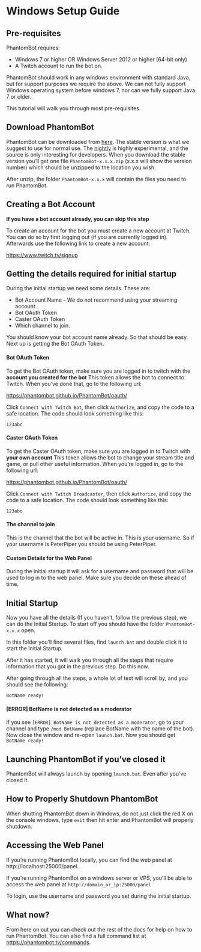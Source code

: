 # Windows Setup Guide

## Pre-requisites

PhantomBot requires:

- Windows 7 or higher OR Windows Server 2012 or higher (64-bit only)
- A Twitch account to run the bot on.

PhantomBot should work in any windows environment with standard Java, but for support purposes we require the above. We can not fully support Windows operating system before windows 7, nor can we fully support Java 7 or older.

This tutorial will walk you through most pre-requisites.

## Download PhantomBot

PhantomBot can be downloaded from [here](https://github.com/PhantomBot/PhantomBot/releases/latest/). The stable version is what we suggest to use for normal use. The [nightly](https://github.com/PhantomBot/nightly-build) is highly experimental, and the source is only interesting for developers. When you download the stable version you’ll get one file `PhantomBot-x.x.x.zip` (x.x.x will show the version number) which should be unzipped to the location you wish.

After unzip, the folder `PhantomBot-x.x.x` will contain the files you need to run PhantomBot.

## Creating a Bot Account

**If you have a bot account already, you can skip this step**

To create an account for the bot you must create a new account at Twitch. You can do so by first logging out (if you are currently logged in). Afterwards use the following link to create a new account:

https://www.twitch.tv/signup

## Getting the details required for initial startup

During the initial startup we need some details. These are:

- Bot Account Name - We do not recommend using your streaming account.
- Bot OAuth Token
- Caster OAuth Token
- Which channel to join.

You should know your bot account name already. So that should be easy. Next up is getting the Bot OAuth Token.

#### Bot OAuth Token

To get the Bot OAuth token, make sure you are logged in to twitch with the **account you created for the bot** This token allows the bot to connect to Twitch. When you’ve done that, go to the following url:

https://phantombot.github.io/PhantomBot/oauth/

Click `Connect with Twitch Bot`, then click `Authorize`, and copy the code to a safe location. The code should look something like this:

`123abc`

#### Caster OAuth Token

To get the Caster OAuth token, make sure you are logged in to Twitch with **your own account** This token allows the bot to change your stream title and game, or pull other useful information. When you’re logged in, go to the following url:

https://phantombot.github.io/PhantomBot/oauth/

Click `Connect with Twitch Broadcaster`, then click `Authorize`, and copy the code to a safe location. The code should look something like this:

`123abc`

#### The channel to join

This is the channel that the bot will be active in. This is your username. So if your username is PeterPiper you should be using PeterPiper.

#### Custom Details for the Web Panel

During the initial startup it will ask for a username and password that will be used to log in to the web panel. Make sure you decide on these ahead of time.

## Initial Startup

Now you have all the details (If you haven’t, follow the previous step), we can do the Initial Startup.
To start off you should have the folder `PhantomBot-x.x.x` open.

In this folder you’ll find several files, find `launch.bat` and double click it to start the Initial Startup.

After it has started, it will walk you through all the steps that require information that you got in the previous step. Do this now.

After going through all the steps, a whole lot of text will scroll by, and you should see the following:

`BotName ready!`

#### [ERROR] BotName is not detected as a moderator

If you see `[ERROR] BotName is not detected as a moderator`, go to your channel and type `/mod BotName` (replace BotName with the name of the bot). Now close the window and re-open `launch.bat`. Now you should get `BotName ready!`

## Launching PhantomBot if you’ve closed it

PhantomBot will always launch by opening `launch.bat`. Even after you’ve closed it.

## How to Properly Shutdown PhantomBot

When shutting PhantomBot down in Windows, do not just click the red X on the console windows, type `exit` then hit enter and PhantomBot will properly shutdown.

## Accessing the Web Panel

If you’re running PhantomBot locally, you can find the web panel at http://localhost:25000/panel.

If you’re running PhantomBot on a windows server or VPS, you’ll be able to access the web panel at `http://domain_or_ip:25000/panel`

To login, use the username and password you set during the initial startup.

## What now?

From here on out you can check out the rest of the docs for help on how to run PhantomBot.
You can also find a full command list at https://phantombot.tv/commands.
